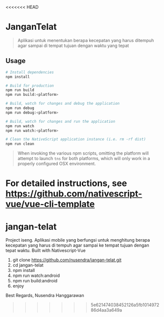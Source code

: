 <<<<<<< HEAD
# JanganTelat

> Aplikasi untuk menentukan berapa kecepatan yang harus ditempuh agar sampai di tempat tujuan dengan waktu yang tepat

## Usage

``` bash
# Install dependencies
npm install

# Build for production
npm run build
npm run build:<platform>

# Build, watch for changes and debug the application
npm run debug
npm run debug:<platform>

# Build, watch for changes and run the application
npm run watch
npm run watch:<platform>

# Clean the NativeScript application instance (i.e. rm -rf dist)
npm run clean
```

> When invoking the various npm scripts, omitting the platform will attempt to launch `tns` for both platforms, which will only work in a properly configured OSX environment.

For detailed instructions, see https://github.com/nativescript-vue/vue-cli-template
=======
# jangan-telat
Project iseng. Aplikasi mobile yang berfungsi untuk menghitung berapa kecepatan yang harus di tempuh agar sampai ke tempat tujuan dengan tepat waktu. Built with Nativescript-Vue

1. git clone https://github.com/nusendra/jangan-telat.git
2. cd jangan-telat
3. npm install
4. npm run watch:android 
5. npm run build:android
6. enjoy

Best Regards,
Nusendra Hanggarawan
>>>>>>> 5e621474038452126a5fb101497286d4aa3a649a
